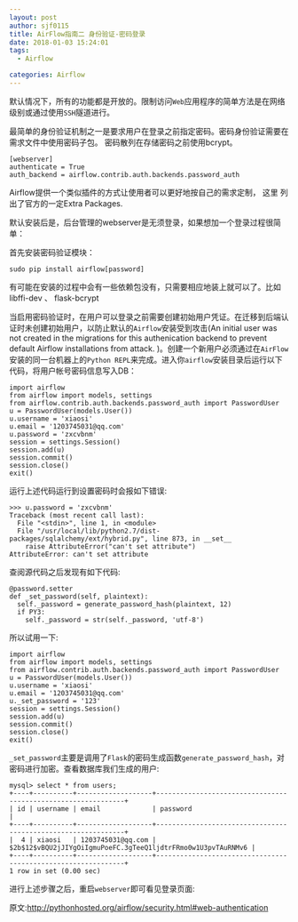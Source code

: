 ```yaml
---
layout: post
author: sjf0115
title: AirFlow指南二 身份验证-密码登录
date: 2018-01-03 15:24:01
tags:
  - Airflow

categories: Airflow
---
```


默认情况下，所有的功能都是开放的。限制访问`Web`应用程序的简单方法是在网络级别或通过使用`SSH`隧道进行。

最简单的身份验证机制之一是要求用户在登录之前指定密码。密码身份验证需要在需求文件中使用密码子包。 密码散列在存储密码之前使用bcrypt。

```
[webserver]
authenticate = True
auth_backend = airflow.contrib.auth.backends.password_auth
```

Airflow提供一个类似插件的方式让使用者可以更好地按自己的需求定制， 这里 列出了官方的一定Extra Packages.

默认安装后是，后台管理的webserver是无须登录，如果想加一个登录过程很简单：

首先安装密码验证模块：
```
sudo pip install airflow[password]
```
有可能在安装的过程中会有一些依赖包没有，只需要相应地装上就可以了。比如 libffi-dev 、 flask-bcrypt

当启用密码验证时，在用户可以登录之前需要创建初始用户凭证。在迁移到后端认证时未创建初始用户，以防止默认的`Airflow`安装受到攻击(An initial user was not created in the migrations for this authenication backend to prevent default Airflow installations from attack. )。创建一个新用户必须通过在`AirFlow`安装的同一台机器上的`Python REPL`来完成。进入你`airflow`安装目录后运行以下代码，将用户帐号密码信息写入DB：
```
import airflow
from airflow import models, settings
from airflow.contrib.auth.backends.password_auth import PasswordUser
u = PasswordUser(models.User())
u.username = 'xiaosi'
u.email = '1203745031@qq.com'
u.password = 'zxcvbnm'
session = settings.Session()
session.add(u)
session.commit()
session.close()
exit()
```
运行上述代码运行到设置密码时会报如下错误:
```
>>> u.password = 'zxcvbnm'
Traceback (most recent call last):
  File "<stdin>", line 1, in <module>
  File "/usr/local/lib/python2.7/dist-packages/sqlalchemy/ext/hybrid.py", line 873, in __set__
    raise AttributeError("can't set attribute")
AttributeError: can't set attribute
```
查阅源代码之后发现有如下代码:
```
@password.setter
def _set_password(self, plaintext):
  self._password = generate_password_hash(plaintext, 12)
  if PY3:
    self._password = str(self._password, 'utf-8')
```
所以试用一下:
```
import airflow
from airflow import models, settings
from airflow.contrib.auth.backends.password_auth import PasswordUser
u = PasswordUser(models.User())
u.username = 'xiaosi'
u.email = '1203745031@qq.com'
u._set_password = '123'
session = settings.Session()
session.add(u)
session.commit()
session.close()
exit()
```
`_set_password`主要是调用了`Flask`的密码生成函数`generate_password_hash`，对密码进行加密。查看数据库我们生成的用户:
```mysql
mysql> select * from users;
+----+----------+-------------------+--------------------------------------------------------------+
| id | username | email             | password                                                     |
+----+----------+-------------------+--------------------------------------------------------------+
|  4 | xiaosi   | 1203745031@qq.com | $2b$12$vBQU2jJIYgOiIgmuPoeFC.3gTeeQ1ljdtrFRmo0w1U3pvTAuRNMv6 |
+----+----------+-------------------+--------------------------------------------------------------+
1 row in set (0.00 sec)
```

进行上述步骤之后，重启`webserver`即可看见登录页面:




原文:http://pythonhosted.org/airflow/security.html#web-authentication
